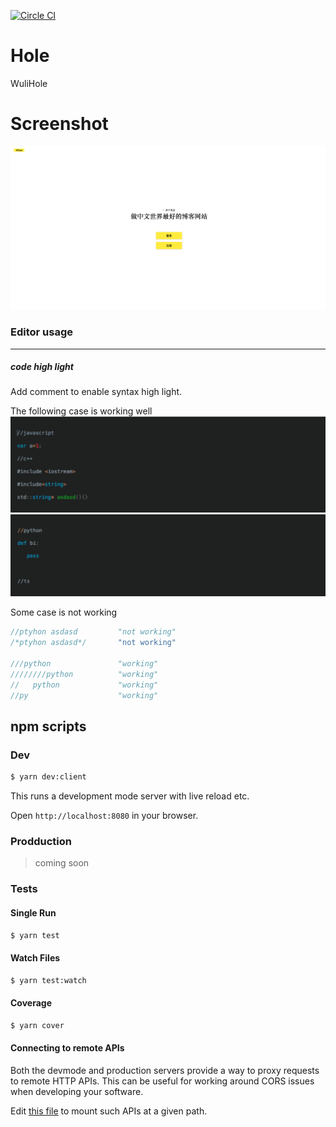 [![Circle CI](https://circleci.com/gh/WuliHole/hole.svg?style=svg)](https://circleci.com/gh/WuliHole/hole)

# Hole

WuliHole

# Screenshot
![screentshot](./Screenshot.jpeg)

### Editor usage
----

  ##### code high light
 Add comment to enable syntax high light.

 The following case is working well
  ![screentshot](./screenshot/usage1.png)
  ![screentshot](./screenshot/usage2.png)

Some case is not working
```javascript
//ptyhon asdasd         "not working"
/*ptyhon asdasd*/       "not working"

///python               "working"
////////python          "working"
//   python             "working"
//py                    "working"
```
## npm scripts

### Dev
```bash
$ yarn dev:client
```

This runs a development mode server with live reload etc.

Open `http://localhost:8080` in your browser.

### Prodduction
> coming soon

### Tests

#### Single Run
```bash
$ yarn test
```

#### Watch Files
```bash
$ yarn test:watch
```

#### Coverage
```bash
$ yarn cover
```

#### Connecting to remote APIs

Both the devmode and production servers provide a way to proxy requests to
remote HTTP APIs.  This can be useful for working around CORS issues when
developing your software.

Edit [this file](server/proxy-config.js) to mount such APIs at a given path.


